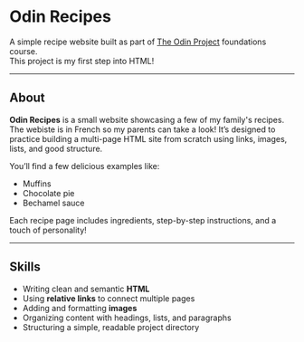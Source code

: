 # Odin Recipes

A simple recipe website built as part of [The Odin Project](https://www.theodinproject.com/) foundations course.  
This project is my first step into HTML!

---

## About

**Odin Recipes** is a small website showcasing a few of my family's recipes. The webiste is in French so my parents can take a look! 
It’s designed to practice building a multi-page HTML site from scratch using links, images, lists, and good structure.  

You’ll find a few delicious examples like:
- Muffins 
- Chocolate pie 
- Bechamel sauce 

Each recipe page includes ingredients, step-by-step instructions, and a touch of personality!

---

## Skills

- Writing clean and semantic **HTML**  
- Using **relative links** to connect multiple pages  
- Adding and formatting **images**  
- Organizing content with headings, lists, and paragraphs  
- Structuring a simple, readable project directory  
